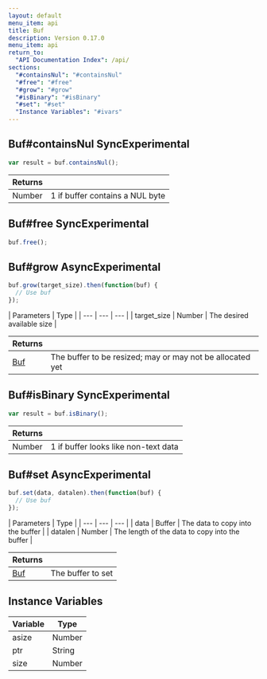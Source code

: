 ```yaml
---
layout: default
menu_item: api
title: Buf
description: Version 0.17.0
menu_item: api
return_to:
  "API Documentation Index": /api/
sections:
  "#containsNul": "#containsNul"
  "#free": "#free"
  "#grow": "#grow"
  "#isBinary": "#isBinary"
  "#set": "#set"
  "Instance Variables": "#ivars"
---
```


## <a name="containsNul"></a><span>Buf#</span>containsNul <span class="tags"><span class="sync">Sync</span><span class="experimental">Experimental</span></span>

```js
var result = buf.containsNul();
```

| Returns |  |
| --- | --- |
| Number |  1 if buffer contains a NUL byte |

## <a name="free"></a><span>Buf#</span>free <span class="tags"><span class="sync">Sync</span><span class="experimental">Experimental</span></span>

```js
buf.free();
```

## <a name="grow"></a><span>Buf#</span>grow <span class="tags"><span class="async">Async</span><span class="experimental">Experimental</span></span>

```js
buf.grow(target_size).then(function(buf) {
  // Use buf
});
```

| Parameters | Type |
| --- | --- | --- |
| target_size | Number | The desired available size |

| Returns |  |
| --- | --- |
| [Buf](/api/buf/) | The buffer to be resized; may or may not be allocated yet |

## <a name="isBinary"></a><span>Buf#</span>isBinary <span class="tags"><span class="sync">Sync</span><span class="experimental">Experimental</span></span>

```js
var result = buf.isBinary();
```

| Returns |  |
| --- | --- |
| Number |  1 if buffer looks like non-text data |

## <a name="set"></a><span>Buf#</span>set <span class="tags"><span class="async">Async</span><span class="experimental">Experimental</span></span>

```js
buf.set(data, datalen).then(function(buf) {
  // Use buf
});
```

| Parameters | Type |
| --- | --- | --- |
| data | Buffer | The data to copy into the buffer |
| datalen | Number | The length of the data to copy into the buffer |

| Returns |  |
| --- | --- |
| [Buf](/api/buf/) | The buffer to set |

## <a name="ivars"></a>Instance Variables

| Variable | Type |
| --- | --- |
| <a name="asize"></a>asize | Number |
| <a name="ptr"></a>ptr | String |
| <a name="size"></a>size | Number |

